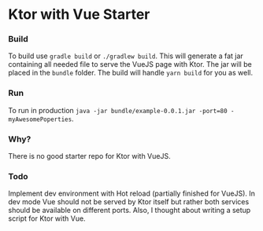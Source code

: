 # Ktor with Vue Starter
### Build
To build use `gradle build` or `./gradlew build`.
This will generate a fat jar containing all needed file to serve the VueJS page with Ktor. The jar will be placed in the `bundle` folder. The build will handle `yarn build` for you as well.
### Run
To run in production `java -jar bundle/example-0.0.1.jar -port=80 -myAwesomePoperties`.
### Why?
There is no good starter repo for Ktor with VueJS.
### Todo
Implement dev environment with Hot reload (partially finished for VueJS). In dev mode Vue should not be served by Ktor itself but rather both services should be available on different ports. Also, I thought about writing a setup script for Ktor with Vue.